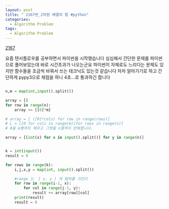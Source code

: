 ```yaml
---
layout: post
title: " 2167번_2차원 배열의 합 #python"
categories:
  - Algorithm Problem
tags:
  - Algorithm Problem
---
```


[2167](https://www.acmicpc.net/problem/2167)

요즘 텐서플로우를 공부하면서 파이썬을 시작했습니다
심심해서 간단한 문제를 파이썬으로 풀어보았는데 바로 시간초과가 나오는군요
파이썬이 자체로도 느리다는 문제도 있지만 함수들을 조금씩 바꿔서 쓰는 테크닉도 있는것 같습니다
차차 알아가기로 하고 간단하게  pypy3으로 채점을 하니 4초...로 통과하긴 합니다

```python

n,m = map(int,input().split())

array = []
for row in range(n):
    array += [[0]*m]

# array = [ ([0]*cols) for row in range(rows)]
# L = [[0 for cols in range(m)]for rows in range(n)]
# 0을 m행까지 채우고 그럿을 n열까지 반복합니다.

array = [[int(x) for x in input().split()] for y in range(n)]


k = int(input())
result = 0

for rows in range(k):
    i,j,x,y = map(int, input().split())

    #range 는  [ x, y ) 의 범위를 가진다
    for row in range(i-1, x):
        for col in range(j-1, y):
            result += array[row][col]
    print(result)
    result = 0

```

